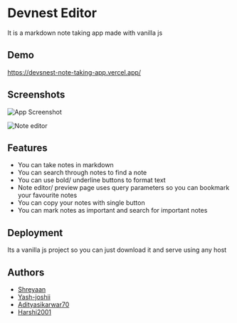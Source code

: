 
# Devnest Editor

It is a markdown note taking app made with vanilla js


## Demo

https://devsnest-note-taking-app.vercel.app/

## Screenshots

![App Screenshot](https://devsnest-note-taking-app-iuo3.vercel.app/demo.png)

![Note editor](https://devsnest-note-taking-app-iuo3.vercel.app/demo2.png)


## Features

- You can take notes in markdown
- You can search through notes to find a note
- You can use bold/ underline buttons to format text
- Note editor/ preview page uses query parameters so you can bookmark your favourite notes 
- You can copy your notes with single button
- You can mark notes as important and search for important notes 

## Deployment

Its a vanilla js project so you can just download it and serve using any host



## Authors

- [Shreyaan](https://github.com/Shreyaan)
- [Yash-joshii](https://github.com/yash-joshii)
- [Adityasikarwar70](https://github.com/Adityasikarwar70)
- [Harshi2001](https://github.com/Harshi2001)

